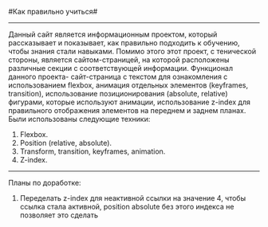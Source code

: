 #Как правильно учиться#

-----------------------

Данный сайт является информационным проектом, который рассказывает и показывает, как правильно подходить к обучению, чтобы знания стали навыками.
Помимо этого этот проект, с тенической стороны, является сайтом-страницей, на которой расположены различные секции с соответствующей информации. 
Функционал данного проекта- сайт-страница с текстом для ознакомления с использованием flexbox, анимация отдельных элементов (keyframes, transition), использование позиционирования (absolute, relative) фигурами, которые используют анимации, использование z-index для правильного отображения элементов на переднем и заднем планах. 
Были использованы следующие техники:
1. Flexbox.
2. Position (relative, absolute).
3. Transform, transition, keyframes, animation.
4. Z-index. 

-----------------------

Планы по доработке: 
1. Переделать z-index для неактивной ссылки на значение 4, чтобы ссылка стала активной, position absolute без этого индекса не позволяет это сделать 

